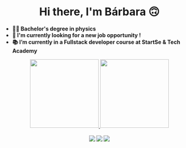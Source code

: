 <div  align="center">
  <h1><b>Hi there, I'm Bárbara 🙃<b></h1>
</div>

- 👩‍🔬 Bachelor's degree in physics
- 🔭 I'm currently looking for a new job opportunity !
- 📚 I’m currently in a Fullstack developer course at StartSe & Tech Academy

<div align="center">
  <a href="https://github.com/schvuchov">
  <img height="180em" src="https://github-readme-stats.vercel.app/api?username=schvuchov&show_icons=true&theme=dark&include_all_commits=true&count_private=true"/>
  <img height="180em" src="https://github-readme-stats.vercel.app/api/top-langs/?username=schvuchov&layout=compact&langs_count=7&theme=dark"/>
</div>
  
<br>
  
<div align="center">
  <a href = "mailto:schvuchov.k@gmail.com"><img src="https://img.shields.io/badge/-Gmail-%23333?style=for-the-badge&logo=gmail&logoColor=white" target="_blank"></a>
  <a href="https://www.linkedin.com/in/barbara-schvuchov" target="_blank"><img src="https://img.shields.io/badge/-LinkedIn-%230077B5?style=for-the-badge&logo=linkedin&logoColor=white" target="_blank"></a>
  <a href="https://instagram.com/baschvuchov" target="_blank"><img src="https://img.shields.io/badge/-Instagram-%23E4405F?style=for-the-badge&logo=instagram&logoColor=white" target="_blank"></a>
</div>
